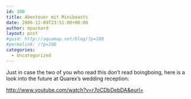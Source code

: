 ```yaml
---
id: 100
title: Abenteuer mit Minibeasts
date: 2006-12-09T23:51:00+00:00
author: mpackard
layout: post
#guid: http://aquamap.net/blog/?p=100
#permalink: /?p=100
categories:
  - Uncategorized
---
```

Just in case the two of you who read this don&#8217;t read boingboing, here is a look into the future at Quarex&#8217;s wedding reception:

http://www.youtube.com/watch?v=r7oCDbDebDA&eurl=
